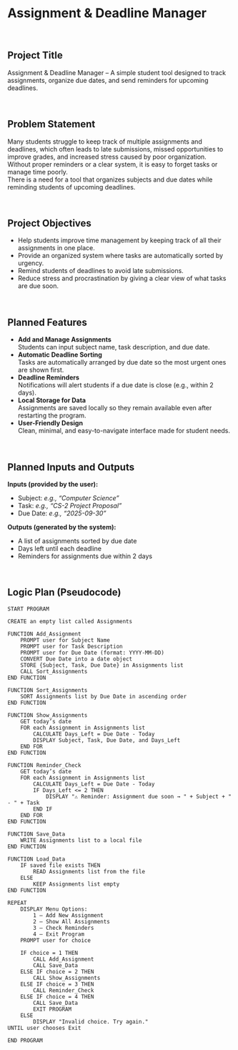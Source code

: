 # Assignment & Deadline Manager

<br>

## Project Title
Assignment & Deadline Manager – A simple student tool designed to track assignments, organize due dates, and send reminders for upcoming deadlines.  

<br>

## Problem Statement
Many students struggle to keep track of multiple assignments and deadlines, which often leads to late submissions, missed opportunities to improve grades, and increased stress caused by poor organization.  
Without proper reminders or a clear system, it is easy to forget tasks or manage time poorly.  
There is a need for a tool that organizes subjects and due dates while reminding students of upcoming deadlines.  

<br>

## Project Objectives
- Help students improve time management by keeping track of all their assignments in one place.  
- Provide an organized system where tasks are automatically sorted by urgency.  
- Remind students of deadlines to avoid late submissions.  
- Reduce stress and procrastination by giving a clear view of what tasks are due soon.  

<br>

## Planned Features
- **Add and Manage Assignments**  
  Students can input subject name, task description, and due date.  
- **Automatic Deadline Sorting**  
  Tasks are automatically arranged by due date so the most urgent ones are shown first.  
- **Deadline Reminders**  
  Notifications will alert students if a due date is close (e.g., within 2 days).  
- **Local Storage for Data**  
  Assignments are saved locally so they remain available even after restarting the program.  
- **User-Friendly Design**  
  Clean, minimal, and easy-to-navigate interface made for student needs.  

<br>

## Planned Inputs and Outputs

**Inputs (provided by the user):**  
- Subject: *e.g., “Computer Science”*  
- Task: *e.g., “CS-2 Project Proposal”*  
- Due Date: *e.g., “2025-09-30”*  

**Outputs (generated by the system):**  
- A list of assignments sorted by due date  
- Days left until each deadline  
- Reminders for assignments due within 2 days  

<br>

## Logic Plan (Pseudocode)

```pseudocode
START PROGRAM

CREATE an empty list called Assignments

FUNCTION Add_Assignment
    PROMPT user for Subject Name
    PROMPT user for Task Description
    PROMPT user for Due Date (format: YYYY-MM-DD)
    CONVERT Due Date into a date object
    STORE {Subject, Task, Due Date} in Assignments list
    CALL Sort_Assignments
END FUNCTION

FUNCTION Sort_Assignments
    SORT Assignments list by Due Date in ascending order
END FUNCTION

FUNCTION Show_Assignments
    GET today’s date
    FOR each Assignment in Assignments list
        CALCULATE Days_Left = Due Date - Today
        DISPLAY Subject, Task, Due Date, and Days_Left
    END FOR
END FUNCTION

FUNCTION Reminder_Check
    GET today’s date
    FOR each Assignment in Assignments list
        CALCULATE Days_Left = Due Date - Today
        IF Days_Left <= 2 THEN
            DISPLAY "⚠ Reminder: Assignment due soon → " + Subject + " - " + Task
        END IF
    END FOR
END FUNCTION

FUNCTION Save_Data
    WRITE Assignments list to a local file
END FUNCTION

FUNCTION Load_Data
    IF saved file exists THEN
        READ Assignments list from the file
    ELSE
        KEEP Assignments list empty
END FUNCTION

REPEAT
    DISPLAY Menu Options:
        1 – Add New Assignment
        2 – Show All Assignments
        3 – Check Reminders
        4 – Exit Program
    PROMPT user for choice

    IF choice = 1 THEN
        CALL Add_Assignment
        CALL Save_Data
    ELSE IF choice = 2 THEN
        CALL Show_Assignments
    ELSE IF choice = 3 THEN
        CALL Reminder_Check
    ELSE IF choice = 4 THEN
        CALL Save_Data
        EXIT PROGRAM
    ELSE
        DISPLAY "Invalid choice. Try again."
UNTIL user chooses Exit

END PROGRAM
